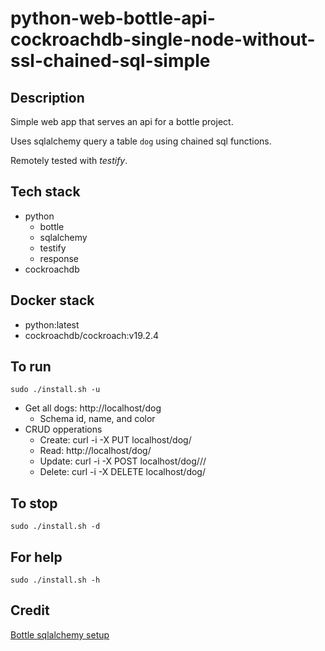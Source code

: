 # python-web-bottle-api-cockroachdb-single-node-without-ssl-chained-sql-simple

## Description
Simple web app that serves an api
for a bottle project.

Uses sqlalchemy query a table `dog` using chained sql functions.

Remotely tested with *testify*.

## Tech stack
- python
  - bottle
  - sqlalchemy
  - testify
  - response
- cockroachdb

## Docker stack
- python:latest
- cockroachdb/cockroach:v19.2.4

## To run
`sudo ./install.sh -u`
- Get all dogs: http://localhost/dog
  - Schema id, name, and color
- CRUD opperations
  - Create: curl -i -X PUT localhost/dog/<id>
  - Read: http://localhost/dog/<id>
  - Update: curl -i -X POST localhost/dog/<id>/<name>/<color>
  - Delete: curl -i -X DELETE localhost/dog/<id>

## To stop
`sudo ./install.sh -d`

## For help
`sudo ./install.sh -h`

## Credit
[Bottle sqlalchemy setup](https://github.com/iurisilvio/bottle-sqlalchemy/blob/master/examples/basic.py)
